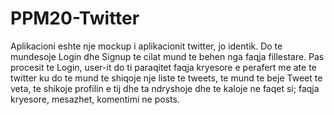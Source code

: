 # PPM20-Twitter

Aplikacioni eshte nje mockup i aplikacionit twitter, jo identik.
Do te mundesoje Login dhe Signup te cilat mund te behen nga faqja fillestare.
Pas procesit te Login, user-it do ti paraqitet faqja kryesore e perafert me ate te twitter ku do te mund te shiqoje nje liste te tweets, te mund te beje Tweet te veta, te shikoje profilin e tij dhe ta ndryshoje dhe te kaloje ne faqet si; faqja kryesore, mesazhet, komentimi ne posts.